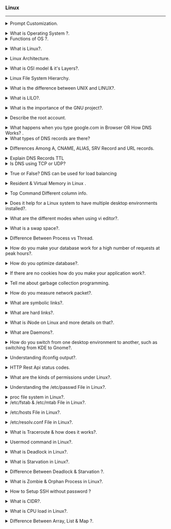 ### Linux 
--------------------------------------------------------------------------------------

<details>
<summary>Prompt Customization.</code></summary><br><b>

Ubuntu
`sudo vi .bashrc` : `PS1="\[\033[01;32m\]\d \T \[\033[00m\]\$"`

Mac bash_profile file 
`export PS1="Dhirendra @\d \T $" ` & ` export PS1=”\u@\d \T $” `
</b></details>

<details>
<summary>What is Operating System ?.</code></summary><br><b>

Operating system is an interface between user and the computer hardware. The hardware of the computer cannot understand the human readable language as it works on binaries i.e. 0's and 1's. Also it is very tough for humans to understand the binary language, in such case we need an interface which can translate human language to hardware and vice-versa for effective communication. 

* <b> Types of Operating System:</b>  
  * Single User - Single Tasking Operating System  
  * Single User - Multitasking Operating System  
  * Multi User - Multitasking Operating System  
</b></details>


<details>
<summary>Functions of OS ?.</code></summary><br><b>

 OS functions may include managing memory, files, processes, I/O system & devices, security, etc.

<p align="center">
<img src="./images/OS_functions.jpg" width="800" height="300" /> 
</p>

In an operating system software performs each of the function:

- `Process management`: It helps OS to create and delete processes. It also provides mechanisms for synchronization and communication among processes.
- `Memory management`: It performs the task of allocation and de-allocation of memory space to programs in need of this resources.
- `File management`: It manages all the file-related activities such as organization storage, retrieval, naming, sharing, and protection of files.
- `Device Management`: It keeps tracks of all devices. This module also responsible for this task is known as the I/O controller. It also performs the task of allocation and de-allocation of the devices.
- `I/O System Management`: One of the main objects of any OS is to hide the peculiarities of that hardware devices from the user.
- `Secondary-Storage Management`: Systems have several levels of storage which includes primary storage, secondary storage, and cache storage. Instructions and data must be stored in primary storage or cache so that a running program can reference it.
- `Security`: it protects the data and information of a computer system against malware threat and authorized access.
- `Command interpretation`: it interprets the commands given by the and acting system resources to process that commands.
- `Networking`: A distributed system is a group of processors which do not share memory, hardware devices, or a clock. The processors communicate with one another through the network.

- `Job accounting`: Keeping track of time & resource used by various job and users.

- `Communication management`: Coordination and assignment of compilers, interpreters, and another software resource of the various users of the computer systems.

</b></details>

<details>
<summary>What is Linux?.</code></summary><br><b>

Linux is an operating system based on UNIX and was first introduced by Linus Torvalds. It is based on the Linux Kernel and can run on different hardware platforms manufactured by Intel, MIPS, HP, IBM, SPARC, and Motorola. Another popular element in Linux is its mascot, a penguin figure named Tux.
</b></details>

<details>
<summary>Linux Architecture.</code></summary><br><b>

* The architecture of UNIX can be divided into Four levels of functionality, as shown in Figure .  
<p align="center">
<img src="./images/LinuxArchitecture.jpg" width="500" height="450" /> 
</p>

#### Hardware  
Hardware consists of all physical devices attached to the System.   
<b>Example:-</b> Hard disk drive, RAM, Motherboard, CPU etc.

#### Kernel 
The kernel is the central component of a computer operating systems. The only job performed by the kernel is to the manage the communication between the software and the hardware. A Kernel is at the nucleus of a computer. It makes the communication between the hardware and software possible. While the Kernel is the innermost part of an operating system, a shell is the outermost one.

#### Different types of the kernel are:  

- `Monolithic Kernel` : A monolithic kernel is a single code or block of the program. It provides all the required services offered by the operating system. It is a simplistic design which creates a distinct communication layer between the hardware and software.

- `Micro kernels`  : Microkernel manages all system resources. In this type of kernel, services are implemented in different address space. The user services are stored in user address space, and kernel services are stored under kernel address space. So, it helps to reduce the size of both the kernel and operating system.

- `Hybrid kernels `
- `Exo kernels  `

#### Features of Kernel
- `Low-level scheduling of processes`
- `Inter-process communication`
- `Process synchronization`
- `Context switching`

#### Shell  
Shell is the interface which takes input from users and sends instructions to the Kernel, Also takes the output from Kernel and send the result back to output user and starting applications.  
  * Types of shells are classified into four:
    * `Korn shell`
    * `Bourne shell`
    * `C shell`

#### Utilities  
Utilities provides the functionalities of an operating system to the users. 

</b></details>


<details>
<summary>What is OSI model & it's Layers?.</code></summary><br><b>

The Open Systems Interconnection (OSI) model describes seven layers that computer systems use to communicate over a network. It was the first standard model for network communications, adopted by all major computer and telecommunication companies in the early 1980s.

The modern Internet is not based on OSI, but on the simpler TCP/IP model. However, the OSI 7-layer model is still widely used, as it helps visualize and communicate how networks operate, and helps isolate and troubleshoot networking problems.

  * All --> People --> Seem --> To --> Need--> Data --> Processing "Application to physical"
<p align="center">
<img src="./images/OSI_Model3.jpg" width="500" height="450" /> 
</p>

<p align="center">
<img src="./images/OSI_Model2.jpg" width="500" height="450" /> 
</p>

</b></details>
<details>
<summary>Linux File System Hierarchy.</code></summary><br><b>

|Path     | Description        |
|:-----: |:---      |
| / |It is parent directory for all other directories.(root directory)|
| /root | It is home directory for root user and it provides working environment for root user|
| /home | It is home directory for other users and it provide working environment for other users|
| /boot |It contains bootable files for Linux. Like `GRUB (GRand Unified Boot loader)  boot.ini, ntldr` |
| /etc | It contains all configuration files. Like `User info /etc/passwd` |
| /usr | By default softwares are installed in /usr directory|
| /opt | It is optional directory for /usr and it contains third party softwares. |
| /bin | It contains commands used by all users(Binary files)|   
| /sbin | It contains commands used by only Super User (root) |
| /dev | It contains device file like `hard disk /dev/hda` |
| /proc |  It contain process files and data are not permanent, they keep changing like `information of CPU /proc/cpuinfo` |
| /var |It is containing variable data like `mails, log files` |   
| /mnt |It is default mount point for any partition. It is empty by default |
| /media |It contains all of removable media like `CD-ROM, pen drive` |
| /lib | It contains library files which are used by OS. Library files in Linux are shared object files|

</b></details>

<details>
<summary>What is the difference between UNIX and LINUX?.</code></summary><br><b>

Unix originally began as a propriety operating system from Bell Laboratories, which later on spawned into different commercial versions. On the other hand, Linux is free, open source and intended as a non-propriety operating system for the masses.
</b></details>

<details>
<summary> What is LILO?.</code></summary><br><b>

LILO is a boot loader for Linux. It is used mainly to load the Linux operating system into main memory so that it can begin its operations.
</b></details>

<details>
<summary> What is the importance of the GNU project?.</code></summary><br><b>

This so-called Free software movement allows several advantages, such as the freedom to run programs for any purpose and freedom to study and modify a program to your needs. It also allows you to redistribute copies of software to other people, as well as the freedom to improve software and have it released for the public.
</b></details>

<details>
<summary> Describe the root account.</code></summary><br><b>

The root account is like a systems administrator account and allows you full control of the system.
Here you can create and maintain user accounts, assigning different permissions for each account.
It is the default account every time you install Linux.
</b></details>

<details>
<summary>What happens when you type google.com in Browser OR How DNS Works? .</code></summary><br><b>

In general the process is as follows:

  * The user types an address in the web browser (some_site.com)
  * The operating system gets a request from the browser to translate the address the user entered
  * A query created to check if a local entry of the address exists in the system. In case it doesn't, the request is forwarded to the DNS resolver
  * The Resolver is a server, usually configured by your ISP when you connect to the internet, that responsible for resolving your query by contacting other DNS servers
  * The Resolver contacts the root nameserver (aka as .)
  * The root nameserver either responds with the address you are looking for or it responds with the address of the relevant Top Level Domain DNS server (if your address ends with org then the org TLD)
  * The Resolver then contacts the TLD DNS. TLD DNS might respond with the address you are looking for. If it doesn't has the information, it will provide the address of SLD DNS server
  * SLD DNS server will reply with the address to the resolver
  * The Resolver passes this information to the browser while your OS also stores this information in the cache
  * The user cab browse the website with happiness and joy :D
</b></details>

<details>
<summary>What types of DNS records are there?</summary><br><b>

  * A
  * PTR
  * MX
  * AAAA
  ...

A more detailed list, can be found [here](https://www.nslookup.io/learning/dns-record-types)
</b></details>

<details>
<summary> Differences Among A, CNAME, ALIAS, SRV Record and URL records.</code></summary><br><b>

These are the main differences:

* The A record points a name to one or more IP addresses when the IP are known and stable.

i.e.  
     
     blog.dnsimple.com.     A        185.31.17.133

* A CNAME record can point a name to another CNAME or to an A record.. It should only be used when there are no other records on that name.

i.e. 
     
     blog.dnsimple.com.      CNAME   aetrion.github.io.

     aetrion.github.io.      CNAME   github.map.fastly.net.

     github.map.fastly.net.  A       185.31.17.133

* The ALIAS record maps a name to another name, but can coexist with other records on that name.

* The DNS "service" (SRV) record specifies a host and port for specific services such as voice over IP (VoIP), instant messaging, and so on. Most other DNS records only specify a server or an IP address, but SRV records include a port at that IP address as well. Some Internet protocols require the use of SRV records in order to function.

* The URL record redirects the name to the target name using the HTTP 301 status code.

Important rules:

* The A, CNAME, and ALIAS records cause a name to resolve to an IP. Conversely, the URL record redirects the name to a destination. 

* The URL record is a simple and effective way to apply a redirect for one name to another name, for example redirecting www.example.com to example.com.

* The A name must resolve to an IP. The CNAME and ALIAS records must point to a name.

* `PTR record` : a PTR record resolves the IP address to a domain name which is opposite to A record.

* `MX record` : MX (Mail Exchange) Specifies a mail exchange server for the domain, which allows mail to be delivered to the correct mail servers in the domain.

</b></details>

<details>
<summary>Explain DNS Records TTL</summary><br><b>

- "DNS TTL (time to live) is a setting that tells the DNS resolver how long to cache a query before requesting a new one. The information gathered is then stored in the cache of the recursive or local resolver for the TTL before it reaches back out to collect new, updated details."
</b></details>

<details>
<summary>Is DNS using TCP or UDP?</summary><br><b>

DNS uses UDP port 53 for resolving queries either regular or reverse. DNS uses TCP for zone transfer.
</b></details>

<details>
<summary>True or False? DNS can be used for load balancing</summary><br><b>

True.
</b></details>

<details>
<summary>Resident & Virtual Memory in Linux .</code></summary><br><b>

`Resident memory` is the part of the process memory that corresponds to the physical memory actually in operational use by this process. Over time, the operating system may swap out some of a process's resident memory according to a least-recently-used algorithm to make room for other code or data.

`Resident memory`, labelled RES: How much physical memory, how much RAM, your process is using. RES is the important number. 

`Virtual memory`, labelled VIRT: How much memory your process thinks it's using. Usually much bigger than RES, thanks to the Linux kernel's clever memory management.Virtual memory is Hard Disk space reserved for the O/S to act as RAM. The O/S “swaps” data in and out of the virtual memory to place it in RAM, or to take it out of RAM.
</b></details>

<details>
<summary>Top Command Different column info.</code></summary><br><b>

The column headings in the process list are as follows:

* PID: Process ID.

* USER: The owner of the process.

* PR: Process priority.

* NI: The nice value of the process.

* VIRT: Amount of virtual memory used by the process.

* RES: Amount of resident memory used by the process.

* SHR: Amount of shared memory used by the process.

* S: Status of the process. (See the list below for the values this field can take).

* %CPU: The share of CPU time used by the process since the last update.

* %MEM: The share of physical memory used.

* TIME+: Total CPU time used by the task in hundredths of a second.

* COMMAND: The command name or command line (name + options).

[Detail](https://www.howtogeek.com/668986/how-to-use-the-linux-top-command-and-understand-its-output/)
</b></details>

<details>
<summary> Does it help for a Linux system to have multiple desktop environments installed?.</code></summary><br><b>

In general, one desktop environment, like KDE or Gnome, is good enough to operate without issues. It’s all a matter of preference for the user, although the system allows switching from one environment to another. Some programs will work in one environment and not work on the other, so it could also be considered a factor in selecting which environment to use.
</b></details>

<details>
<summary> What are the different modes when using vi editor?.</code></summary><br><b>

There are 3 modes under vi:
* ` Command mode ` – this is the mode where you start in
* ` Edit mode `  – this is the mode that allows you to do text editing
* ` Ex mode `    – this is the mode wherein you interact with vi with instructions to process a file.

</b></details>

<details>
<summary> What is a swap space?.</code></summary><br><b>

- `Swap space` is a certain amount of space used by Linux to temporarily hold some programs that are running concurrently. This happens when RAM does not have enough memory to hold all programs that are executing.

- The preferred `size for a swap partition is twice the amount of physical memory` available on the system.If this is not possible, then the minimum size should be the same as the amount of memory installed. 
</b></details>

<details>
<summary> Difference Between Process vs Thread.</code></summary><br><b>

A process is the execution of a program that allows you to perform the appropriate actions specified in a program. It can be defined as an execution unit where a program runs. The OS helps you to create, schedule, and terminates the processes which is used by CPU. The other processes created by the main process are called child process.

A process operations can be easily controlled with the help of PCB(Process Control Block). You can consider it as the brain of the process, which contains all the crucial information related to processing like process id, priority, state, and contents CPU register, etc.

Thread is an execution unit that is part of a process. A process can have multiple threads, all executing at the same time. It is a unit of execution in concurrent programming. A thread is lightweight and can be managed independently by a scheduler. It helps you to improve the application performance using parallelism.

Multiple threads share information like data, code, files, etc. We can implement threads in three different ways:
* Kernel-level threads

* User-level threads

* Hybrid threads

KEY DIFFERENCE

* Process means a program is in execution, whereas thread means a segment of a process.

* A Process is not Lightweight, whereas Threads are Lightweight.

* A Process takes more time to terminate, and the thread takes less time to terminate.

* Process takes more time for creation, whereas Thread takes less time for creation.

* Process likely takes more time for context switching whereas as Threads takes less time for context switching.

* A Process is mostly isolated, whereas Threads share memory.

* Process does not share data, and Threads share data with each other.

Properties of Process

* Creation of each process requires separate system calls for each process.

* It is an isolated execution entity and does not share data and information.

* Processes use the IPC(Inter-Process Communication) mechanism for communication that significantly increases the number of system calls.

* Process management takes more system calls.

* A process has its stack, heap memory with memory, and data map.

Properties of Thread

* Single system call can create more than one thread

* Threads share data and information.

* Threads shares instruction, global, and heap regions. However, it has its register and stack.

* Thread management consumes very few, or no system calls because of communication between threads that can be achieved using shared memory.
</b></details>

<details>
<summary> How do you make your database work for a high number of requests at peak hours?.</code></summary><br><b>

To make the database perform higher.

* ` CPU ` : Increase no. of cores of CPU to keep host responsive. 

* ` Memory ` : Look at the page faults per second in the memory and keep it low. 

* ` Disk space ` : Make sure that you have a high amount of disk space.

* ` Database connections` : Make sure that you have enough database connections.

</b></details>


<details>
<summary> How do you optimize database?.</code></summary><br><b>

For better performance & optimizing the database following steps,

* `Use Indexing `: Index is a data structure that increases the speed of the data retrieval operations.

* `Execution plans `: Execution plan tool in the SQL server is useful in creating indexes.

* `Avoid coding loops `: When possible avoid the loops in your code to increase the performance of the database.

* `Avoid correlated SQL subqueries `: A correlated subquery gets values from the parent query. It decreases the performance of the database operations. So try to avoid it. Finally, Use or avoid temporary tables according to your specific requirements.

</b></details>

<details>
<summary> If there are no cookies how do you make your application work?.</code></summary><br><b>

The application can make use of the session ID tag to be used for creating sessions in the applications without the need for the cookies. Using the session ID, the application can create individual sessions for users without using cookies.
</b></details>

<details>
<summary> Tell me about garbage collection programming.</code></summary><br><b>

Garbage collection is the collection or gaining the memory back from the objects. 

The memory collected are not in use at the moment in any part of the program where the object is used. This process frees up the memory space that is no longer used by the objects and such. This process is implemented differently in different languages.

Most of the high-level programming languages have garbage collection process built into it. Low- level programming languages add garbage collection processes through external libraries. 

For eg: In C programming language, the garbage collection is taken care of by the user by using the malloc() and dealloc() functions. 

In C# programming language, the garbage collection is taken care of automatically. Users don’t need to do anything.
</b></details>


<details>
<summary> How do you measure network packet?.</code></summary><br><b>

Network performance of a packet is measured using various factors,

* ` Latency `: Amount of time that takes for the data to travel from one location to another.

* ` Packet Loss `: No. of packets transmitted from one location to another that fails to transmit.

* ` Throughput `: No. of items passing through a particular system.

* ` Bandwidth `: Amount of data that can be transferred over a given period of time.

* ` Jitter `: It is defined as the variation in time delay for the data packets that are sent over a network.

</b></details>

<details>
<summary> What are symbolic links?.</code></summary><br><b>

Symbolic links act similarly to shortcuts in Windows. Such links point to programs, files or directories. It also allows you instant access to it without having to go directly to the entire pathname.
</b></details>


<details>
<summary>  What are hard links?.</code></summary><br><b>

Hard links point directly to the physical file on disk, and not on the pathname. This means that if you rename or move the original file, the link will not break since the link is for the file itself, not the path where the file is located.
</b></details>

<details>
<summary>  What is iNode on Linux and more details on that?.</code></summary><br><b>

The iNode in Linux is an entry table containing information about the regular file and directory. It can be viewed as a data structure that contains the metadata about the files. 

The following are the contents of the iNode.

* ` User ID `     - Owner of the file.

* ` Group ID `    - Owner of the group.

* ` Size of File `- a major or minor number in some files.

* ` Timestamp `   - access time, and modification time.

* ` Attributes `  - some properties of the file.

* ` Access control list `- permission for users.

* ` Link count `  - The number of hard links relative to the inode.

* ` File type `   - Type of the file i.e. regular, directory, or pipe.

   Link to the location of the file and other metadata.
</b></details>

<details>
<summary>  What are Daemons?.</code></summary><br><b>

Daemons are services that provide several functions that may not be available under the base operating system. Its main task is to listen for service request and at the same time to act on these requests. After the service is done, it is then disconnected and waits for further requests.
</b></details>

<details>
<summary>  How do you switch from one desktop environment to another, such as switching from KDE to Gnome?.</code></summary><br><b>

Assuming you have these two environments installed, just log out from the graphical interface. Then at the login screen, type your login ID and password and choose which session type you wish to load. This choice will remain your default until you change it to something else.
</b></details>


<details>
<summary>  Understanding ifconfig output?.</code></summary><br><b>

- `ifconfig` is a command line tool used to configure a network interface in Linux.It can be used to set-up any/all the network interfaces such as Ethernet, wireless, modem and so on that are connected to your computer.

#### ifconfig output

- `Link encap:Ethernet` :is the interface is an Ethernet related device.
- `HWaddr 00:70:40:42:8A:60` :is hardware address or MAC address which is unique to each Ethernet card which is manufactured. Usually, the first half part of this address will contain the manufacturer code which is common for all the Ethernet cards manufactured by the same manufacturer and the rest will denote the device Id which should not be the same for any two devices manufactured at the same place.
- `inet addr ` : indicates the machine IP address.
- `inet6 addr `: is IPv6 address assigned to the interface.
- `Scope` : is scope of IPv6 address. It can be link-local or global. Link-local address is used in local area network and is not routable. Global address is routable.
- `Bcast` - denotes the broadcast address.
- `Mask` - is the network mask which we passed using the netmask option (see above).
- `UP` - This flag indicates that the kernel modules related to the Ethernet interface has been loaded.
- `BROADCAST` - Denotes that the Ethernet device supports broadcasting - a necessary characteristic to obtain IP address via DHCP.
- `NOTRAILERS` - indicates trailer encapsulation is disabled. Linux usually ignore trailer encapsulation so this value has no effect at all.
- `RUNNING` - The interface is ready to accept data.
- `MULTICAST` - It indicates that the Ethernet interface supports multicasting & allows a source to send a packet(s) to multiple machines as long as the machines are watching out for that packet.
- `MTU` - `MTU (Maximum Transmission Unit)` is the size of each packet received by the Ethernet card. The value of MTU for all Ethernet devices by default is set to 1500. Though you can change the value by passing the necessary option to the ifconfig command. Setting this to a higher value could hazard packet fragmentation or buffer overflows. Do compare the MTU value of your Ethernet device and the loopback device and see if they are same or different. Usually, the loopback device will have a larger packet length.
- `RX Packets, TX Packets` - the total number of packets received and transmitted respectively. 
- `RX Bytes, TX Bytes `- the total amount of data that has passed through the Ethernet interface either way.
- `RX errors`: shows a total number of packets received with error. This includes too-long-frames errors, ring-buffer overflow errors, CRC errors, frame alignment errors, fifo overruns, and missed packets.
- `RX dropped` : is a number of dropped packets due to unintended VLAN tags or receiving IPv6 frames when interface is not configured for IPv6.
- `RX overruns` :  is a number of received packets that experienced fifo overruns, caused by rate at which a buffer gets full and kernel isn’t able to empty it.
- `RX frame` : is a number of misaligned frames, i.e. frames with length not divisible by 8.
- `TX carriers`: is a number of packets that experienced loss of carriers. This usually happens when link is flapping.
- `TX coliisions` : is a number of transmitted packets that experienced Ethernet collisions.
- `TX txqueuelen` : is length of transmission queue.
- `Interrupt` - From the data, I come to know that my network interface card is using the interrupt number 9. This is usually set by the system.

[ifconfig](https://www.computerhope.com/unix/uifconfi.htm)

</b></details>

<details>
<summary> HTTP Rest Api status codes.</code></summary><br><b>

HTTP defines these standard status codes that can be used to convey the results of a client’s request. The status codes are divided into five categories.

* 1xx: Informational – Communicates transfer protocol-level information.

* 2xx: Success – Indicates that the client’s request was accepted successfully.

* 3xx: Redirection – Indicates that the client must take some additional action in order to complete their request.

* 4xx: Client Error – This category of error status codes points the finger at clients.

* 5xx: Server Error – The server takes responsibility for these error status codes.

[Detail Read](https://restfulapi.net/http-status-codes/)
</b></details>

<details>
<summary>  What are the kinds of permissions under Linux?.</code></summary><br><b>

* ` Read (r) ` : users may read the files or list the directory

* ` Write (w)` : users may write to the file or new files to the directory
      
* ` Execute (x)`: users may run the file or lookup a specific file within a directory

Numeric representation :

| Read (r)| Write (w) | Execute (x) |
|---------|-----------|-------------|
|   4     |    2      |      1      |

`chmod 650 test.txt` : The user's permissions are: rw- or 4+2=6
                       The group's permissions are: r-x or 4+1=5
                        The others's permissions are: --- or 0

Symbolic Representation :

* Who - represents identities: u,g,o,a (user, group, other, all)

* What - represents actions: +, -, = (add, remove, set exact)

* Which - represents access levels: r, w, x (read, write, execute)

`chmod ug+rw test.txt` : to add the read and write permissions to a file named test.txt for user and group.

[In Detail](https://www.redhat.com/sysadmin/suid-sgid-sticky-bit)
</b></details>

<details>
<summary>  Understanding the /etc/passwd File in Linux?.</code></summary><br><b>

<p align="center">
<img src="./images/etc_passwd_file.jpg" width="800" height="300" /> 
</p>

</b></details>

<details>
<summary>  proc file system in Linux?.</code></summary><br><b>

- Proc file system (procfs) is virtual file system created on fly when system boots and is dissolved at time of system shut down.
- It contains useful information about the processes that are currently running, it is regarded as control and information center for kernel.
- The proc file system also provides communication medium between kernel space and user space.
</b></details>

<details>
<summary> /etc/fstab & /etc/mtab File in Linux?.</code></summary><br><b>

- /etc/fstab is a list of filesystems to be mounted at boot time. If you want your Windows or file-storage partitions mounted once your computer boots, you'll need to put appropriate entries into /etc/fstab.
- /etc/fstab is a created by the user.

`/etc.mtab`
- /etc/mtab is a list of currently mounted filesystems. If you have a disk connected but not mounted, it won't show up in the /etc/mtab file. Once you mount it, it will show up there.
- /etc/mtab is a created by the system.

The format of the files is similar. After mounting a new device, copy the relevant line from /etc/mtab to /etc/fstab so that it will be auto-mounted after boot or when calling mount -a.

</b></details>

<details>
<summary> /etc/hosts File in Linux?.</code></summary><br><b>

- The mapping of some hostnames to IP addresses .

`Sample Output`
```shell
IPAddress  Hostname
127.0.0.1	 localhost
127.0.0.1	 ubuntu0

192.168.49.2 hello-world.info
```
</b></details>

<details>
<summary> /etc/resolv.conf File in Linux?.</code></summary><br><b>

- The /etc/resolv.conf is resolver configuration file for Linux and UNIX like operating systems.
- It is used to configure dns name servers.
- The file /etc/resolv.conf file contains information that is read by the resolver routines the first time they are invoked by a process.
- The file is designed to be human readable and contains a list of keywords with values that provide various types of resolver information.
- You need to update this file with your own caching dns server or ISPs caching dns server that you want to use the resolver should query.

`Sample Output`
```shell
nameserver 10.0.80.11
nameserver 10.0.80.12
```
</b></details>

<details>
<summary>  What is Traceroute & how does it works?.</code></summary><br><b>

- A traceroute provides a map of how data on the internet travels from your computer to its destination.

- A traceroute works by sending Internet Control Message Protocol (ICMP) packets, and every router involved in transferring the data gets these packets. The ICMP packets provide information about whether the routers used in the transmission are able to effectively transfer the data.

- Running traceroute is helpful for figuring out the routing hops data has to go through, as well as response delays as it travels across nodes, which are what send the data toward its destination. Traceroute also enables you to locate points of failure.

- `Ping vs Traceroute` : The primary difference between ping and traceroute is that while ping simply tells you if a server is reachable and the time it takes to transmit and receive data, traceroute details the precise route, router by router, as well as the time it took for each hop.

</b></details>

<details>
<summary>  Usermod command in Linux?.</code></summary><br><b>
Usermod command is used to add a user to a group, change a user shell, login name, home directory, and more.

[Usermod](https://linuxize.com/post/usermod-command-in-linux/)
</b></details>

<details>
<summary> What is Deadlock in Linux?.</code></summary><br><b>

- `Deadlock` happens when every process holds a resource and waits for another process to hold another resource. In other words, a deadlock occurs when multiple processes in the CPU compete for the limited number of resources available in the CPU. In this context, each process keeps a resource and waits for another process to obtain a resource.

#### 4 conditions may occur the condition of deadlock. 

- `Mutual Exclusion` : Only one process can utilize a resource at a time; if another process requests the same resource, it must wait until the process that is utilizing it releases it.
- `Hold and Wait` : A process should be holding a resource when waiting for the acquirer of another process's resource.
- `No preemption` : The process holding the resources may not be preempted, and the process holding the resources should freely release the resource after it has finished its job.
- `Circular Wait` : In a circular form, the process must wait for resources. Let's suppose there are three processes: P0, P1, and P2. P0 must wait for the resource held by P1; P1 must wait for process P2 to acquire the resource held by P2, and P2 must wait for P0 to acquire the process.

</b></details>

<details>
<summary> What is Starvation in Linux?.</code></summary><br><b>

- `Starvation` happens when a low priority program requests a system resource but cannot run because a higher priority program has been employing that resource for a long time. When a process is ready to start executing, it waits for the CPU to allocate the necessary resources. However, because other processes continue to block the required resources, the process must wait indefinitely.

In most priority scheduling algorithms, the problem of starvation arises. The resource is frequently assigned to the higher priority process in a priority scheduling method, which helps to prevent the lower priority process from obtaining the requested resource.

`Starvation` is an issue that can be solved through aging. Aging raises the priority of a procedure that has been waiting for resources for a long period. It also helps to prevent a low-priority procedure from waiting indefinitely for resources.

#### There are some common causes of starvation as follows:

- Starvation may occur if there aren't enough resources to provide to every process as needed.
- Starvation can occur if a process is never given the resources it needs for execution due to faulty resource allocation decisions.
- If higher priority operations constantly monopolize the processor, a lower priority process may have to wait indefinitely.

#### Some solutions that may be implemented in a system that helps to handle starvation are as follows:

- The resource allocation priority scheme should contain concepts such as aging, in which the priority of a process increases the longer it waits. It prevents starvation.
- An independent manager may be used for the allocation of resources. This resource manager distributes resources properly and tries to prevent starvation.
- Random process selection for resource allocation or processor allocation should be avoided since it promotes starvation.

</b></details>


<details>
<summary> Difference Between Deadlock & Starvation ?.</code></summary><br><b>

1. Deadlock happens when every process holds a resource and waits for another process to hold another resource. In contrast, starvation happens when a low priority program requests a system resource but cannot run because a higher priority program has been employing that resource for a long time.

2. In a deadlock, none of the processes can proceed to execution; instead, each process is blocked while waiting for resources to be acquired by another process. On the other hand, starvation is a situation in which higher-priority processes have an infinite ability to acquire resources. Moreover, lower-priority processes are prevented from getting resources, resulting in their indefinite blocking.

3. Deadlock happens when four conditions exist simultaneously: mutual exclusion, hold and wait, no preemption, and circular wait. In contrast, starvation happens when process priorities are enforced while distributing resources or when resource management is unmanaged.

4. In a deadlock situation, the process blocks resources. In contrast, high-priority processes continue to use the requested resources in starvation.

5. Deadlock is also known as circular wait, whereas starvation is known as a Lived lock.

</b></details>

<details>
<summary> What is Zombie & Orphan Process in Linux?.</code></summary><br><b>

- A zombie  or defunct process is a process that has completed execution but still has an entry in the process table: it is a process in the "Terminated state".This usually happens in a program that has parent-child functions. After a child function has finished execution, it sends an exit status to its parent function. Until the parent function receives and acknowledges the message, the child function remains in a “zombie” state, meaning it has executed but not exited.

- A process whose parent process no more exists i.e. either finished or terminated without waiting for its child process to terminate is called an orphan process.
</b></details>

<details>
<summary> How to Setup SSH without password ?</code></summary><br><b>

* Generate A New SSH Key Pair on Local Machine `ssh-keygen -t rsa` .

* Copy Public Key to Remote Machine `ssh-copy-id remote_user@remote_IP` .
  
   copy the public key to the remote system that you want to access from your local system without passwords. We will use the ssh-copy-id command that is by default available in most Linux distributions. This command will copy the public key id_rsa.pub to the .ssh/authorized_keys file in the remote system.

* Add Private Key to SSH Authentication Agent on Local Server `ssh-add` .
  
  In our local machine, we will add the private key to the SSH authentication agent. This will allow us to log into the remote server without having to enter a password every time.
</b></details>


<details>
<summary> What is CIDR?.</code></summary><br><b>

Classless inter-domain routing (CIDR), which stands for Classless Inter-Domain Routing, is an IP addressing scheme that improves the allocation of IP addresses. It replaces the old system based on classes A, B, and C. This scheme also helped greatly extend the life of IPv4 as well as slow the growth of routing tables.

[Reference Video](https://www.youtube.com/watch?v=z07HTSzzp3o)

[Javatpoint](https://www.javatpoint.com/binary-numbers-list)
</b></details>

<details>
<summary> What is CPU load in Linux?.</code></summary><br><b>

 CPU load is the number of processes which are being executed by CPU or waiting to be executed by CPU. So CPU load average is the average number of processes being or waiting executed over past 1, 5 and 15 minutes. So the number shown above means:

* load average over the last 1 minute is 3.84

* load average over the last 5 minute is 3.72

* load average over the last 15 minute is 2.41

High load average sometimes implies CPU is overloaded with too many processes. However, this can be a different case depending on how many CPU cores are installed. One single CPU core can only handle one task at a time. The more cores system has, the more tasks system can handle in parallel. Below is an example to understand the relationship between load average and CPU cores:

On single core system this would mean:grep -o -i page test.txt | wc -l

* The CPU was fully (100%) utilized on average; 1 process was running on the CPU (1.00) over the last 1 minute.

* The CPU was idle by 60% on average; no processes were waiting for CPU time (0.40) over the last 5 minutes.

* The CPU was overloaded by 235% on average; 2.35 processes were waiting for CPU time (3.35) over the last 15 minutes.

On a dual-core system this would mean:

* The one CPU was 100% idle on average, one CPU was being used; no processes were waiting for CPU time(1.00) over the last 1 minute.

* The CPUs were idle by 160% on average; no processes were waiting for CPU time. (0.40) over the last 5 minutes.

* The CPUs were overloaded by 135% on average; 1.35 processes were waiting for CPU time. (3.35) over the last 15 minutes.
</b></details>


<details>
<summary> Difference Between Array, List & Map ?.</code></summary><br><b>

- `Array` : It is used to store multiple items of the same data type at contiguous memory locations. 
            Array can manage arithmetic operations.
            This makes it easier to calculate the position of each element by simply adding an offset to a base value, i.e., the memory location of the first element of the array (generally denoted by the name of the array).

- `List` : It is used to collect items that usually consist of elements of multiple data types.
           List cannot manage arithmetic operations. List preserves the insertion order, it allows positional access and insertion of elements.

- `Map` : It is an associative container that stores elements in a mapped fashion. Each element has a key value and a mapped value. No two mapped values can have equal key values.

</b></details>